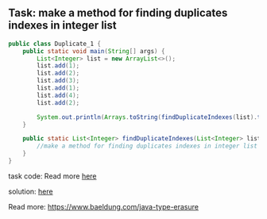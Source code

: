 ## Task: make a method for finding duplicates indexes in integer list

```java
public class Duplicate_1 {
    public static void main(String[] args) {
        List<Integer> list = new ArrayList<>();
        list.add(1);
        list.add(2);
        list.add(3);
        list.add(1);
        list.add(4);
        list.add(2);

        System.out.println(Arrays.toString(findDuplicateIndexes(list).toArray()));
    }

    public static List<Integer> findDuplicateIndexes(List<Integer> list) {
        //make a method for finding duplicates indexes in integer list
    }
}
```
task code: Read more [here](./Make_constructor.java)

solution: [here](./Make_constructor_solution.java)

Read more: https://www.baeldung.com/java-type-erasure